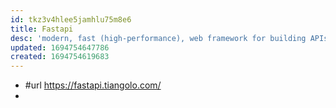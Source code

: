 ```yaml
---
id: tkz3v4hlee5jamhlu75m8e6
title: Fastapi
desc: 'modern, fast (high-performance), web framework for building APIs with Python 3.7+ based on standard Python type hints.'
updated: 1694754647786
created: 1694754619683
---
```


- #url https://fastapi.tiangolo.com/
- 